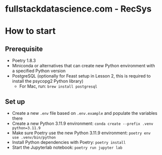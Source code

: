 # fullstackdatascience.com - RecSys

# How to start

## Prerequisite
- Poetry 1.8.3
- Miniconda or alternatives that can create new Python environment with a specified Python version
- PostgreSQL (optionally for Feast setup in Lesson 2, this is required to install the psycopg2 Python library)
  - For Mac, run: `brew install postgresql`

## Set up
- Create a new `.env` file based on `.env.example` and populate the variables there
- Create a new Python 3.11.9 environment: `conda create --prefix .venv python=3.11.9`
- Make sure Poetry use the new Python 3.11.9 environment: `poetry env use .venv/bin/python`
- Install Python dependencies with Poetry: `poetry install`
- Start the Jupyterlab notebook: `poetry run jupyter lab`
